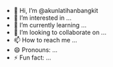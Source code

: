 - 👋 Hi, I’m @akunlatihanbangkit
- 👀 I’m interested in ...
- 🌱 I’m currently learning ...
- 💞️ I’m looking to collaborate on ...
- 📫 How to reach me ...
- 😄 Pronouns: ...
- ⚡ Fun fact: ...

<!---
akunlatihanbangkit/akunlatihanbangkit is a ✨ special ✨ repository because its `README.md` (this file) appears on your GitHub profile.
You can click the Preview link to take a look at your changes.
--->
